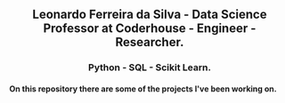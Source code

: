 <h2 align="center"> Leonardo Ferreira da Silva - Data Science Professor at Coderhouse - Engineer - Researcher. </h2>
<h3 align="center"> Python - SQL - Scikit Learn. </h3>

####     On this repository there are some of the projects I've been working on. 
